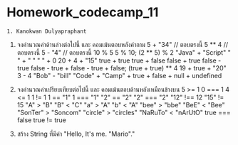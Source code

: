 # Homework_codecamp_11
    1. Kanokwan Dulyapraphant

1. จงคำนวณค่าด้านล่างต่อไปนี้ และ คอมเม้นตอบหลังคำถาม
5 + "34"            // ตอบตรงนี้
5 ** 4              // ตอบตรงนี้
5 - "4"             // ตอบตรงนี้
10 % 5
5 % 10;
(2 ** 5) % 2
"Java" + "Script"
" " + " "
" " + 0
20 + 4 + "15"
true + true
true + false
false + true
false - true
false - true + false - true + false;
(true + true) ** 4
19 + true + "20"
3 - 4
"Bob" - "bill"
"Code" + "Camp" + true + false + null + undefined


2. จงคำนวณค่าเปรียบเทียบต่อไปนี้ และ คอมเม้นตอบด้านหลังเหมือนข้างบน
5 >= 1
0 === 1
4 <= 1
1 != 1
1 == "1"
1 === "1"
"2" == "2"
"2" === "2"
"12" !== 12
"15" != 15
"A" > "B"
"B" < "C"
"a" > "A"
"b" < "A"
"bee" > "bbe"
"BeE" < "Bee"
"SonTer" > "Soncom"
"circle" > "circles"
"NaRuTo" < "nArUtO"
true === false
true != true


3. สร้าง String ที่มีค่า "Hello, It's me. "Mario"."